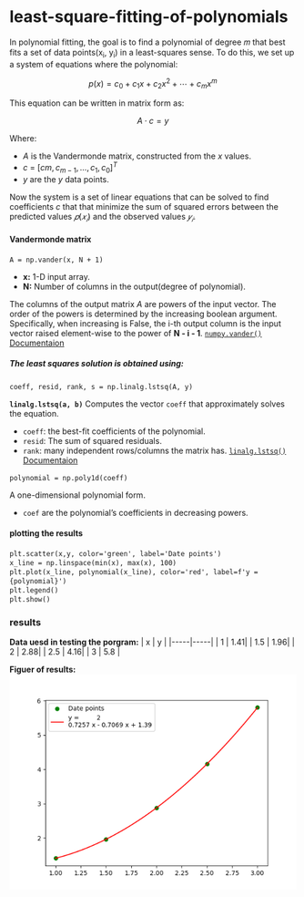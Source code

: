 # least-square-fitting-of-polynomials

In polynomial fitting, the goal is to find a polynomial of degree 𝑚
that best fits a set of data points(x<sub>i</sub>, y<sub>i</sub>) in a least-squares sense.
To do this, we set up a system of equations where the polynomial:
```math
p(x) = c_0 + c_1 x + c_2 x^2 + \cdots + c_m x^m 
```
This equation can be written in matrix form as:
```math
A⋅c=y
```
Where:
- $A$ is the Vandermonde matrix, constructed from the *x* values.
- $c$ = $[cm, c_{m-1},…,c_1,c_0]^T$
- $y$ are the *y* data points.

Now the system is a set of linear equations that can be solved
to find coefficients $c$ that that minimize the sum of squared errors between the predicted values 
$𝑝(𝑥_𝑖)$  and the observed values $𝑦_𝑖$.

#### Vandermonde matrix
```
A = np.vander(x, N + 1)
```
- **x:** 1-D input array.
- **N:** Number of columns in the output(degree of polynomial).

The columns of the output matrix $A$ are powers of the input vector. 
The order of the powers is determined by the increasing boolean argument. 
Specifically, when increasing is False, the i-th output column is the input 
vector raised element-wise to the power of **N - i - 1**. [`numpy.vander()` Documentaion](https://numpy.org/doc/stable/reference/generated/numpy.vander.html#numpy-vander)

##### The least squares solution is obtained using:
```
coeff, resid, rank, s = np.linalg.lstsq(A, y)
```
**`linalg.lstsq(a, b)`** Computes the vector `coeff` that approximately solves the equation.
- `coeff`: the best-fit coefficients of the polynomial.
- `resid`: The sum of squared residuals.
- `rank`: many independent rows/columns the matrix has.
[`linalg.lstsq()` Documentaion](https://numpy.org/doc/stable/reference/generated/numpy.linalg.lstsq.html#numpy.linalg.lstsq)

```
polynomial = np.poly1d(coeff)
```
A one-dimensional polynomial form.
- `coef` are the polynomial’s coefficients in decreasing powers.

#### plotting the results
```
plt.scatter(x,y, color='green', label='Date points')
x_line = np.linspace(min(x), max(x), 100)
plt.plot(x_line, polynomial(x_line), color='red', label=f'y = {polynomial}')
plt.legend()
plt.show()
```

### results
**Data uesd in testing the porgram:**
| x   | y   | 
|-----|-----|
| 1   | 1.41|
| 1.5 | 1.96|
| 2   | 2.88|
| 2.5 | 4.16|
| 3   | 5.8 |

**Figuer of results:**
![Figure1](Figure_1.png)
